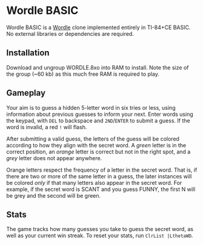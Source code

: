 # Wordle BASIC
Wordle BASIC is a [Wordle](https://www.powerlanguage.co.uk/wordle/) clone implemented entirely in TI-84+CE BASIC. No external libraries or dependencies are required.

## Installation
Download and ungroup WORDLE.8xo into RAM to install. Note the size of the group (~60 kb) as this much free RAM is required to play.

## Gameplay
Your aim is to guess a hidden 5-letter word in six tries or less, using information about previous guesses to inform your next.
Enter words using the keypad, with `DEL` to backspace and `2ND`/`ENTER` to submit a guess. If the word is invalid, a red `!` will flash.

After submitting a valid guess, the letters of the guess will be colored according to how they align with the secret word.
A *green* letter is in the correct position, an *orange* letter is correct but not in the right spot, and a *grey* letter does not appear anywhere.

Orange letters respect the frequency of a letter in the secret word. That is, if there are two or more of the same letter in a guess, the later instances will be colored *only* if that many letters also appear in the secret word. For example, if the secret word is SCANT and you guess FUNNY, the first N will be grey and the second will be green.

## Stats
The game tracks how many guesses you take to guess the secret word, as well as your current win streak. To reset your stats, run `ClrList |LthetaWD`.
